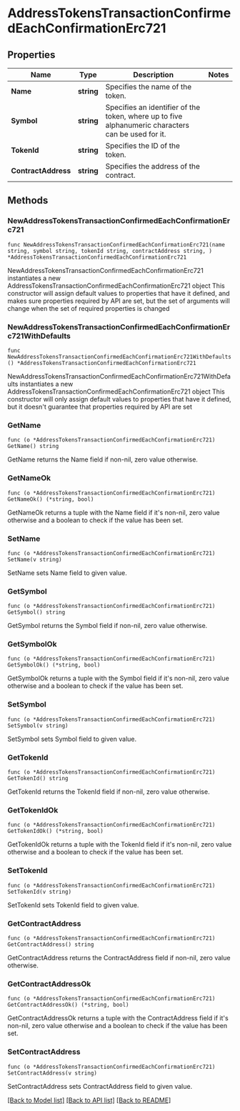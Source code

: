 # AddressTokensTransactionConfirmedEachConfirmationErc721

## Properties

Name | Type | Description | Notes
------------ | ------------- | ------------- | -------------
**Name** | **string** | Specifies the name of the token. | 
**Symbol** | **string** | Specifies an identifier of the token, where up to five alphanumeric characters can be used for it. | 
**TokenId** | **string** | Specifies the ID of the token. | 
**ContractAddress** | **string** | Specifies the address of the contract. | 

## Methods

### NewAddressTokensTransactionConfirmedEachConfirmationErc721

`func NewAddressTokensTransactionConfirmedEachConfirmationErc721(name string, symbol string, tokenId string, contractAddress string, ) *AddressTokensTransactionConfirmedEachConfirmationErc721`

NewAddressTokensTransactionConfirmedEachConfirmationErc721 instantiates a new AddressTokensTransactionConfirmedEachConfirmationErc721 object
This constructor will assign default values to properties that have it defined,
and makes sure properties required by API are set, but the set of arguments
will change when the set of required properties is changed

### NewAddressTokensTransactionConfirmedEachConfirmationErc721WithDefaults

`func NewAddressTokensTransactionConfirmedEachConfirmationErc721WithDefaults() *AddressTokensTransactionConfirmedEachConfirmationErc721`

NewAddressTokensTransactionConfirmedEachConfirmationErc721WithDefaults instantiates a new AddressTokensTransactionConfirmedEachConfirmationErc721 object
This constructor will only assign default values to properties that have it defined,
but it doesn't guarantee that properties required by API are set

### GetName

`func (o *AddressTokensTransactionConfirmedEachConfirmationErc721) GetName() string`

GetName returns the Name field if non-nil, zero value otherwise.

### GetNameOk

`func (o *AddressTokensTransactionConfirmedEachConfirmationErc721) GetNameOk() (*string, bool)`

GetNameOk returns a tuple with the Name field if it's non-nil, zero value otherwise
and a boolean to check if the value has been set.

### SetName

`func (o *AddressTokensTransactionConfirmedEachConfirmationErc721) SetName(v string)`

SetName sets Name field to given value.


### GetSymbol

`func (o *AddressTokensTransactionConfirmedEachConfirmationErc721) GetSymbol() string`

GetSymbol returns the Symbol field if non-nil, zero value otherwise.

### GetSymbolOk

`func (o *AddressTokensTransactionConfirmedEachConfirmationErc721) GetSymbolOk() (*string, bool)`

GetSymbolOk returns a tuple with the Symbol field if it's non-nil, zero value otherwise
and a boolean to check if the value has been set.

### SetSymbol

`func (o *AddressTokensTransactionConfirmedEachConfirmationErc721) SetSymbol(v string)`

SetSymbol sets Symbol field to given value.


### GetTokenId

`func (o *AddressTokensTransactionConfirmedEachConfirmationErc721) GetTokenId() string`

GetTokenId returns the TokenId field if non-nil, zero value otherwise.

### GetTokenIdOk

`func (o *AddressTokensTransactionConfirmedEachConfirmationErc721) GetTokenIdOk() (*string, bool)`

GetTokenIdOk returns a tuple with the TokenId field if it's non-nil, zero value otherwise
and a boolean to check if the value has been set.

### SetTokenId

`func (o *AddressTokensTransactionConfirmedEachConfirmationErc721) SetTokenId(v string)`

SetTokenId sets TokenId field to given value.


### GetContractAddress

`func (o *AddressTokensTransactionConfirmedEachConfirmationErc721) GetContractAddress() string`

GetContractAddress returns the ContractAddress field if non-nil, zero value otherwise.

### GetContractAddressOk

`func (o *AddressTokensTransactionConfirmedEachConfirmationErc721) GetContractAddressOk() (*string, bool)`

GetContractAddressOk returns a tuple with the ContractAddress field if it's non-nil, zero value otherwise
and a boolean to check if the value has been set.

### SetContractAddress

`func (o *AddressTokensTransactionConfirmedEachConfirmationErc721) SetContractAddress(v string)`

SetContractAddress sets ContractAddress field to given value.



[[Back to Model list]](../README.md#documentation-for-models) [[Back to API list]](../README.md#documentation-for-api-endpoints) [[Back to README]](../README.md)


